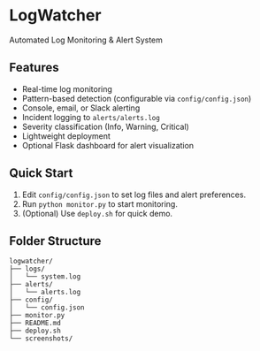 # LogWatcher

Automated Log Monitoring & Alert System

## Features
- Real-time log monitoring
- Pattern-based detection (configurable via `config/config.json`)
- Console, email, or Slack alerting
- Incident logging to `alerts/alerts.log`
- Severity classification (Info, Warning, Critical)
- Lightweight deployment
- Optional Flask dashboard for alert visualization

## Quick Start
1. Edit `config/config.json` to set log files and alert preferences.
2. Run `python monitor.py` to start monitoring.
3. (Optional) Use `deploy.sh` for quick demo.

## Folder Structure
```
logwatcher/
├── logs/
│   └── system.log
├── alerts/
│   └── alerts.log
├── config/
│   └── config.json
├── monitor.py
├── README.md
├── deploy.sh
└── screenshots/
```
